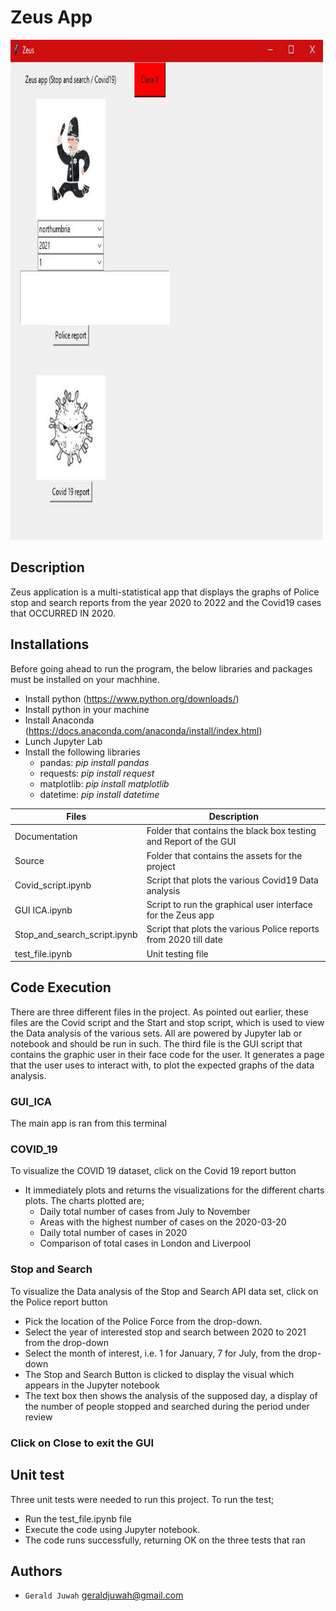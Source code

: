 # Zeus App

<img src="/Source/Zeus.JPG" alt="App interface" width="500" height="800">

## Description 
Zeus application is a multi-statistical app that displays the graphs of Police stop and search reports from the year 2020 to 2022 and the Covid19 cases that OCCURRED IN 2020. 

## Installations
Before going ahead to run the program, the below libraries and packages must be installed on your machhine.
- Install python (https://www.python.org/downloads/)
- Install python in your machine
- Install Anaconda (https://docs.anaconda.com/anaconda/install/index.html)
- Lunch Jupyter Lab
- Install the following libraries
    *   pandas:            *pip install pandas*
    *   requests:          *pip install request*
    *   matplotlib:        *pip install matplotlib*
    *   datetime:          *pip install datetime*

| Files | Description          |
| --------- | ------------------- |
| Documentation | Folder that contains the black box testing and Report of the GUI |
| Source | Folder that contains the assets for the project |
| Covid_script.ipynb | Script that plots the various Covid19 Data analysis |
| GUI ICA.ipynb| Script to run the graphical user interface for the Zeus app|
| Stop_and_search_script.ipynb | Script that plots the various Police reports from 2020 till date|
| test_file.ipynb | Unit testing file|

## Code Execution
There are three different files in the project. As pointed out earlier, these files are the Covid script and the Start and stop script, which is used to view the Data analysis of the various sets. All are powered by Jupyter lab or notebook and should be run in such. The third file is the GUI script that contains the graphic user in their face code for the user. It generates a page that the user uses to interact with, to plot the expected graphs of the data analysis.

### GUI_ICA
The main app is ran from this terminal

### COVID_19
To visualize the COVID 19 dataset, click on the Covid 19 report button 
*   It immediately plots and returns the visualizations for the different charts plots.
The charts plotted are;
    * Daily total number of cases from July to November
    * Areas with the highest number of cases on the 2020-03-20
    * Daily total number of cases in 2020
    * Comparison of total cases in London and Liverpool

### Stop and Search
To visualize the Data analysis of the Stop and Search API data set, click on the  Police report button
*   Pick the location of the Police Force from the drop-down.
*   Select the year of interested stop and search between 2020 to 2021 from the drop-down
*   Select the month of interest, i.e. 1 for January, 7 for July, from the drop-down
*   The Stop and Search Button is clicked to display the visual which appears in the Jupyter notebook
*   The text box then shows the analysis of the supposed day, a display of the number of people stopped and searched during the period under review

### Click on Close to exit the GUI 

##  Unit test

Three unit tests were needed to run this project. To run the test;

*   Run the test_file.ipynb file
*   Execute the code using Jupyter notebook.
*   The code runs successfully, returning OK on the three tests that ran

## Authors
-	`Gerald Juwah` geraldjuwah@gmail.com
